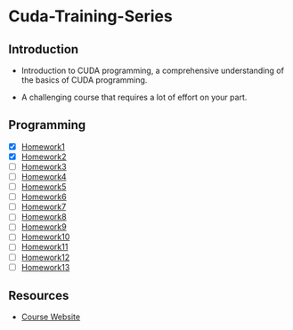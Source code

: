 <!--
 * @Author: LOTEAT
 * @Date: 2024-08-06 17:28:49
-->
# Cuda-Training-Series
 

## Introduction

- Introduction to CUDA programming, a comprehensive understanding of the basics of CUDA programming.

- A challenging course that requires a lot of effort on your part.

## Programming
- [x] [Homework1](Chapter01/README.md)
- [x] [Homework2]()
- [ ] [Homework3]()
- [ ] [Homework4]()
- [ ] [Homework5]()
- [ ] [Homework6]()
- [ ] [Homework7]()
- [ ] [Homework8]()
- [ ] [Homework9]()
- [ ] [Homework10]()
- [ ] [Homework11]()
- [ ] [Homework12]()
- [ ] [Homework13]()

## Resources
- [Course Website](https://www.olcf.ornl.gov/cuda-training-series)